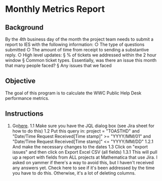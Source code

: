 # Monthly Metrics Report 

## Background
By the 4th business day of the month the project team needs to submit a report to IES with the following information:
		○ The type of questions submitted
		○ The amount of time from receipt to sending a substantive reply. 
		○ High level updates:
			§ % of tickets we addressed within the 2 hour window
			§ Common ticket types. Essentially, was there an issue this month that many people faced?
			§ Any issues that we faced

## Objective
The goal of this program is to calculate the WWC Public Help Desk performance metrics. 

## Instructions
1. Go[here](https://mathematicampr.atlassian.net/jira/servicedesk/projects/TOASTHD/issues/jql=project%20%3D%20TOASTHD%20ORDER%20BY%20%22Time%20to%20resolution%22%20ASC).
1.1 Make sure you have the JQL dialog box (see Jira sheet for how to do this)
1.2 Put this query in:
   project = "TOASTHD" and "Date/Time Request Received[Time stamp]" >= "YYYY/MM/01" and "Date/Time Request Received[Time stamp]" <= "YYYY/MM/DD" 
1.2.1 And make the necessary changes to the dates
1.3 Click on "export issues" and then click on Export Excel CSV (all fields)
1.3.1 This will pull up a report with fields from ALL projects at Mathematica that use Jira. I asked on yammer if there's a way to avoid this, but I haven't received any answers yet. Check here to see if it's been addressed by the time you have to do this. Otherwise, it's a lot of deleting columns.


